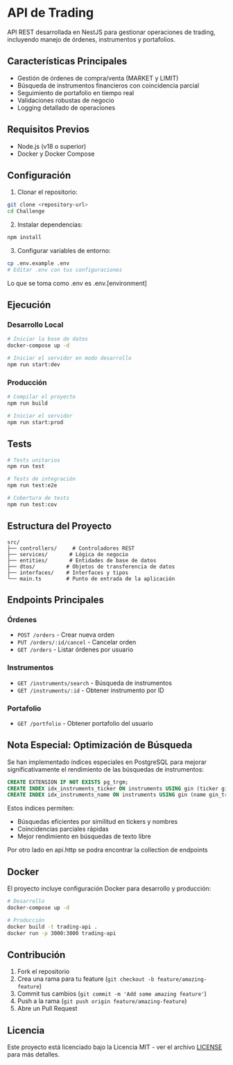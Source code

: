 # API de Trading

API REST desarrollada en NestJS para gestionar operaciones de trading, incluyendo manejo de órdenes, instrumentos y portafolios.

## Características Principales

- Gestión de órdenes de compra/venta (MARKET y LIMIT)
- Búsqueda de instrumentos financieros con coincidencia parcial
- Seguimiento de portafolio en tiempo real
- Validaciones robustas de negocio
- Logging detallado de operaciones

## Requisitos Previos

- Node.js (v18 o superior)
- Docker y Docker Compose

## Configuración

1. Clonar el repositorio:
```bash
git clone <repository-url>
cd Challenge
```

2. Instalar dependencias:
```bash
npm install
```

3. Configurar variables de entorno:
```bash
cp .env.example .env
# Editar .env con tus configuraciones
```
Lo que se toma como .env es .env.[environment]

## Ejecución

### Desarrollo Local

```bash
# Iniciar la base de datos
docker-compose up -d

# Iniciar el servidor en modo desarrollo
npm run start:dev
```

### Producción

```bash
# Compilar el proyecto
npm run build

# Iniciar el servidor
npm run start:prod
```

## Tests

```bash
# Tests unitarios
npm run test

# Tests de integración
npm run test:e2e

# Cobertura de tests
npm run test:cov
```

## Estructura del Proyecto

```
src/
├── controllers/     # Controladores REST
├── services/       # Lógica de negocio
├── entities/       # Entidades de base de datos
├── dtos/          # Objetos de transferencia de datos
├── interfaces/    # Interfaces y tipos
└── main.ts        # Punto de entrada de la aplicación
```

## Endpoints Principales

### Órdenes
- `POST /orders` - Crear nueva orden
- `PUT /orders/:id/cancel` - Cancelar orden
- `GET /orders` - Listar órdenes por usuario

### Instrumentos
- `GET /instruments/search` - Búsqueda de instrumentos
- `GET /instruments/:id` - Obtener instrumento por ID

### Portafolio
- `GET /portfolio` - Obtener portafolio del usuario

## Nota Especial: Optimización de Búsqueda

Se han implementado índices especiales en PostgreSQL para mejorar significativamente el rendimiento de las búsquedas de instrumentos:

```sql
CREATE EXTENSION IF NOT EXISTS pg_trgm;
CREATE INDEX idx_instruments_ticker ON instruments USING gin (ticker gin_trgm_ops);
CREATE INDEX idx_instruments_name ON instruments USING gin (name gin_trgm_ops);
```

Estos índices permiten:
- Búsquedas eficientes por similitud en tickers y nombres
- Coincidencias parciales rápidas
- Mejor rendimiento en búsquedas de texto libre

Por otro lado en api.http se podra encontrar la collection de endpoints

## Docker

El proyecto incluye configuración Docker para desarrollo y producción:

```bash
# Desarrollo
docker-compose up -d

# Producción
docker build -t trading-api .
docker run -p 3000:3000 trading-api
```

## Contribución

1. Fork el repositorio
2. Crea una rama para tu feature (`git checkout -b feature/amazing-feature`)
3. Commit tus cambios (`git commit -m 'Add some amazing feature'`)
4. Push a la rama (`git push origin feature/amazing-feature`)
5. Abre un Pull Request

## Licencia

Este proyecto está licenciado bajo la Licencia MIT - ver el archivo [LICENSE](LICENSE) para más detalles. 